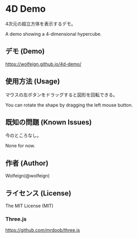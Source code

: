 # 4D Demo

4次元の超立方体を表示するデモ。

A demo showing a 4-dimensional hypercube.

## デモ (Demo)

https://wolfeign.github.io/4d-demo/

## 使用方法 (Usage)

マウスの左ボタンをドラッグすると図形を回転できる。

You can rotate the shape by dragging the left mouse button.

## 既知の問題 (Known Issues)

今のところなし。

None for now.

## 作者 (Author)

Wolfeign(@wolfeign)

## ライセンス (License)

The MIT License (MIT)

### Three.js

https://github.com/mrdoob/three.js
